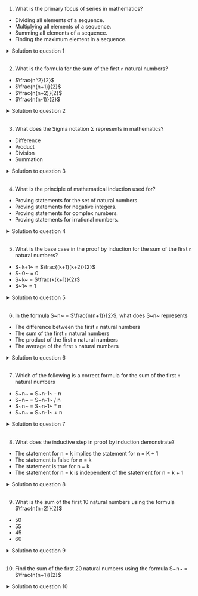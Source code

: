 1. What is the primary focus of series in mathematics?

- Dividing all elements of a sequence.
- Multiplying all elements of a sequence.
- Summing all elements of a sequence.
- Finding the maximum element in a sequence.

<details>
  <summary>Solution to question 1</summary>

wefwefewfewfew

</details>

<br>

2. What is the formula for the sum of the first `n` natural numbers?

- $\frac{n^2}{2}$
- $\frac{n(n+1)}{2}$
- $\frac{n(n+2)}{2}$
- $\frac{n(n-1)}{2}$

<details>
  <summary>Solution to question 2</summary>

wefwefewfewfew

</details>

<br>

3. What does the Sigma notation Σ represents in mathematics?

- Difference
- Product
- Division
- Summation

<details>
  <summary>Solution to question 3</summary>

wefwefewfewfew

</details>

<br>

4. What is the principle of mathematical induction used for?

- Proving statements for the set of natural numbers.
- Proving statements for negative integers.
- Proving statements for complex numbers.
- Proving statements for irrational numbers.

<details>
  <summary>Solution to question 4</summary>

wefwefewfewfew

</details>

<br>

5. What is the base case in the proof by induction for the sum of the first `n` natural numbers?

- S~k+1~ = $\frac{(k+1)(k+2)}{2}$
- S~0~ = 0
- S~k~ = $\frac{k(k+1)}{2}$
- S~1~ = 1

<details>
  <summary>Solution to question 5</summary>

wefwefewfewfew

</details>

<br>

6. In the formula S~n~ = $\frac{n(n+1)}{2}$, what does S~n~ represents

- The difference between the first `n` natural numbers
- The sum of the first `n` natural numbers
- The product of the first `n` natural numbers
- The average of the first `n` natural numbers

<details>
  <summary>Solution to question 6</summary>

wefwefewfewfew

</details>

<br>

7. Which of the following is a correct formula for the sum of the first `n` natural numbers

- S~n~ = S~n-1~ - n
- S~n~ = S~n-1~ / n
- S~n~ = S~n-1~ \* n
- S~n~ = S~n-1~ + n

<details>
  <summary>Solution to question 7</summary>

wefwefewfewfew

</details>

<br>

8. What does the inductive step in proof by induction demonstrate?

- The statement for n = k implies the statement for n = K + 1
- The statement is false for n = k
- The statement is true for n = k
- The statement for n = k is independent of the statement for n = k + 1

<details>
  <summary>Solution to question 8</summary>

wefwefewfewfew

</details>

<br>

9. What is the sum of the first 10 natural numbers using the formula $\frac{n(n+2)}{2}$

- 50
- 55
- 45
- 60

<details>
  <summary>Solution to question 9</summary>

wefwefewfewfew

</details>

<br>

10. Find the sum of the first 20 natural numbers using the formula S~n~ = $\frac{n(n+1)}{2}$

<details>
  <summary>Solution to question 10</summary>

210

</details>

<br>
